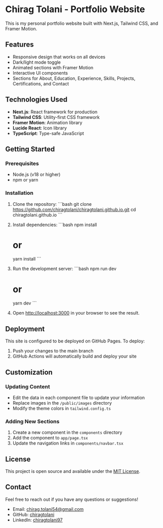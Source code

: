 # Chirag Tolani - Portfolio Website

This is my personal portfolio website built with Next.js, Tailwind CSS, and Framer Motion.

## Features

- Responsive design that works on all devices
- Dark/light mode toggle
- Animated sections with Framer Motion
- Interactive UI components
- Sections for About, Education, Experience, Skills, Projects, Certifications, and Contact

## Technologies Used

- **Next.js**: React framework for production
- **Tailwind CSS**: Utility-first CSS framework
- **Framer Motion**: Animation library
- **Lucide React**: Icon library
- **TypeScript**: Type-safe JavaScript

## Getting Started

### Prerequisites

- Node.js (v18 or higher)
- npm or yarn

### Installation

1. Clone the repository:
   \`\`\`bash
   git clone https://github.com/chiragtolani/chiragtolani.github.io.git
   cd chiragtolani.github.io
   \`\`\`

2. Install dependencies:
   \`\`\`bash
   npm install
   # or
   yarn install
   \`\`\`

3. Run the development server:
   \`\`\`bash
   npm run dev
   # or
   yarn dev
   \`\`\`

4. Open [http://localhost:3000](http://localhost:3000) in your browser to see the result.

## Deployment

This site is configured to be deployed on GitHub Pages. To deploy:

1. Push your changes to the main branch
2. GitHub Actions will automatically build and deploy your site

## Customization

### Updating Content

- Edit the data in each component file to update your information
- Replace images in the `/public/images` directory
- Modify the theme colors in `tailwind.config.ts`

### Adding New Sections

1. Create a new component in the `components` directory
2. Add the component to `app/page.tsx`
3. Update the navigation links in `components/navbar.tsx`

## License

This project is open source and available under the [MIT License](LICENSE).

## Contact

Feel free to reach out if you have any questions or suggestions!

- Email: chirag.tolani54@gmail.com
- GitHub: [chiragtolani](https://github.com/chiragtolani)
- LinkedIn: [chiragtolani97](https://linkedin.com/in/chiragtolani97)
